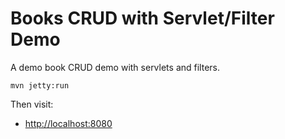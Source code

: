 Books CRUD with Servlet/Filter Demo
===================================

A demo book CRUD demo with servlets and filters.

```
mvn jetty:run
```

Then visit:
- <http://localhost:8080>
